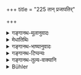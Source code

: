 +++
title = "225 तान् प्रजापतिर्"

+++

<details><summary>गङ्गानथ-मूलानुवादः</summary>

Thereupon Prajāpati came to them and said—“Do not make the unequal equal: what belongs to the liberal man is purified by faith, while the other is defiled by want of faith.—(225)
</details>

<details><summary>मेधातिथिः</summary>

देवान् **प्रजापतिर्** आगत्याचष्ट **मा कृढ्वम्** एवं **विषमं** समीकरणम् अन्याय्यम् । कः पुनर् अनयोर् अधिक इति देवा ऊचुः । पुनः प्रजापतिर् आह । **वदान्यस्य** श्रद्धवतो यद् अन्नं तत् **पूतं** पवित्रं **श्रद्दया** वार्धुषेः । **इतरद्** यद् अन्नं श्रोत्रियस्य तत् कर्मणोपहतम् अप्रशस्तम् । देवप्रजापतिसंवादो ऽर्थवादः । अश्रद्दधानस्य गुणवतो ऽपि न भोक्तव्यम् आदरेण शूद्रस्यापि भोक्तव्यम् ॥ ४.२२५ ॥
</details>

<details><summary>गङ्गानथ-भाष्यानुवादः</summary>

Prajāpati, having approached, said to the gods —‘*Do not in this way, make the unequal eaual*’—*i.e*., do not establish any such improper equalisation.

Then the gods asked—‘Who there is, then, the superior between the two persons?’

Then Prajāpati answered—‘The food that belongs to the liberal-minded usurer, who is endowed with faith, is purified by faith, while the other food, that belongs to the Vedic scholar, is censured, condemned, by his act (faithlessness).’

This dialogue between Prajāpati and the gods is purely imaginary; all that is meant is that ‘one shall not eat food offered by a person, who, though otherwise qualified, is devoid of faith, while that belonging to the *Śūdra* shall be eaten, if it is offered with due respect.’—(225)
</details>

<details><summary>गङ्गानथ-टिप्पन्यः</summary>

**(verses 4.224-225)**

See Explanatory notes for [Verse
4.224].
</details>

<details><summary>गङ्गानथ-तुल्य-वाक्यानि</summary>

**(verses 4.224-225)  
**

See Comparative notes for [Verse
4.224].
</details>

<details><summary>Bühler</summary>

225	The Lord of created beings (Pragapati) came and spake to them, 'Do not make that equal, which is unequal. The food of that liberal (usurer) is purified by faith; (that of the) of the) other (man) is defiled by a want of faith.'
</details>
